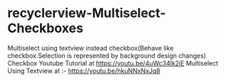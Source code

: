 # recyclerview-Multiselect-Checkboxes

Multiselect using textview instead checkbox(Behave like checkbox.Selection is represented by background design changes)
Checkbox Youtube Tutorial at https://youtu.be/4uWc34lk2iE
Multiselect Using Textview at :- https://youtu.be/hkuNNxNxJq8
